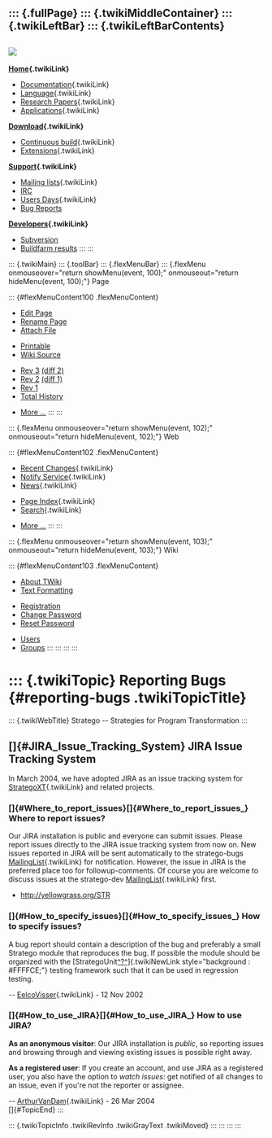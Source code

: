 ::: {.fullPage}
::: {.twikiMiddleContainer}
::: {.twikiLeftBar}
::: {.twikiLeftBarContents}
  ----------------------------------------------------------------------------------
  [![](../pub/Stratego/StrategoLogo/StrategoLogoTextlessWhite-100px.png)](WebHome)
  ----------------------------------------------------------------------------------

**[Home](WebHome){.twikiLink}**

-   [Documentation](StrategoDocumentation){.twikiLink}
-   [Language](StrategoLanguage){.twikiLink}
-   [Research Papers](StrategoPublications){.twikiLink}
-   [Applications](StrategoApplication){.twikiLink}

**[Download](StrategoDownload){.twikiLink}**

-   [Continuous build](ContinuousBuild){.twikiLink}
-   [Extensions](AdditionalPackageDownload){.twikiLink}

**[Support](StrategoSupport){.twikiLink}**

-   [Mailing lists](MailingList){.twikiLink}
-   [IRC](irc://irc.freenode.net/#stratego)
-   [Users Days](StrategoUsersDay){.twikiLink}
-   [Bug Reports](http://yellowgrass.org/project/StrategoXT)

**[Developers](StrategoDev){.twikiLink}**

-   [Subversion](https://svn.strategoxt.org/repos/StrategoXT/strategoxt/trunk)
-   [Buildfarm
    results](http://hydra.nixos.org/jobset/strategoxt/strategoxt-release/all)
:::
:::

::: {.twikiMain}
::: {.toolBar}
::: {.flexMenuBar}
::: {.flexMenu onmouseover="return showMenu(event, 100);" onmouseout="return hideMenu(event, 100);"}
Page

::: {#flexMenuContent100 .flexMenuContent}
-   [Edit
    Page](http://www.program-transformation.org/edit/Stratego/ReportingBugs?t=1536825663)
-   [Rename
    Page](http://www.program-transformation.org/rename/Stratego/ReportingBugs)
-   [Attach
    File](http://www.program-transformation.org/attach/Stratego/ReportingBugs)

<!-- -->

-   [Printable](http://www.program-transformation.org/view/Stratego/ReportingBugs?skin=print.pattern)
-   [Wiki
    Source](http://www.program-transformation.org/view/Stratego/ReportingBugs?skin=text&raw=on&contenttype=text/plain)

<!-- -->

-   [Rev
    3](http://www.program-transformation.org/view/Stratego/ReportingBugs?rev=1.3)
    [(diff 2)](http://www.program-transformation.org/rdiff/Stratego/ReportingBugs?rev1=1.3&rev2=1.2)
-   [Rev
    2](http://www.program-transformation.org/view/Stratego/ReportingBugs?rev=1.2)
    [(diff 1)](http://www.program-transformation.org/rdiff/Stratego/ReportingBugs?rev1=1.2&rev2=1.1)
-   [Rev
    1](http://www.program-transformation.org/view/Stratego/ReportingBugs?rev=1.1)
-   [Total
    History](http://www.program-transformation.org/rdiff/Stratego/ReportingBugs)

<!-- -->

-   [More
    \...](http://www.program-transformation.org/oops/Stratego/ReportingBugs?template=oopsmore&param1=1.3&param2=1.3)
:::
:::

::: {.flexMenu onmouseover="return showMenu(event, 102);" onmouseout="return hideMenu(event, 102);"}
Web

::: {#flexMenuContent102 .flexMenuContent}
-   [Recent Changes](WebChanges){.twikiLink}
-   [Notify Service](WebNotify){.twikiLink}
-   [News](WebNews){.twikiLink}

<!-- -->

-   [Page Index](WebIndex){.twikiLink}
-   [Search](WebSearch){.twikiLink}

<!-- -->

-   [More
    \...](http://www.program-transformation.org/oops/Stratego/ReportingBugs?template=oopsmore&param1=1.3&param2=1.3)
:::
:::

::: {.flexMenu onmouseover="return showMenu(event, 103);" onmouseout="return hideMenu(event, 103);"}
Wiki

::: {#flexMenuContent103 .flexMenuContent}
-   [About
    TWiki](http://www.program-transformation.org/view/TWiki/WebHome)
-   [Text
    Formatting](http://www.program-transformation.org/view/TWiki/TextFormattingRules)

<!-- -->

-   [Registration](http://www.program-transformation.org/view/TWiki/TWikiRegistration)
-   [Change
    Password](http://www.program-transformation.org/view/TWiki/ChangePassword)
-   [Reset
    Password](http://www.program-transformation.org/view/TWiki/ResetPassword)

<!-- -->

-   [Users](http://www.program-transformation.org/view/Main/TWikiUsers)
-   [Groups](http://www.program-transformation.org/view/Main/TWikiGroups)
:::
:::
:::
:::

::: {.twikiTopic}
Reporting Bugs {#reporting-bugs .twikiTopicTitle}
==============

::: {.twikiWebTitle}
Stratego \-- Strategies for Program Transformation
:::

[]{#JIRA_Issue_Tracking_System} JIRA Issue Tracking System
----------------------------------------------------------

In March 2004, we have adopted JIRA as an issue tracking system for
[StrategoXT](StrategoXT){.twikiLink} and related projects.

### []{#Where_to_report_issues}[]{#Where_to_report_issues_} Where to report issues?

Our JIRA installation is public and everyone can submit issues. Please
report issues directly to the JIRA issue tracking system from now on.
New issues reported in JIRA will be sent automatically to the
stratego-bugs [MailingList](MailingList){.twikiLink} for notification.
However, the issue in JIRA is the preferred place too for
followup-comments. Of course you are welcome to discuss issues at the
stratego-dev [MailingList](MailingList){.twikiLink} first.

-   <http://yellowgrass.org/STR>

### []{#How_to_specify_issues}[]{#How_to_specify_issues_} How to specify issues?

A bug report should contain a description of the bug and preferably a
small Stratego module that reproduces the bug. If possible the module
should be organized with the
[StrategoUnit[^?^](http://www.program-transformation.org/edit/Stratego/StrategoUnit?topicparent=Stratego.ReportingBugs)]{.twikiNewLink
style="background : #FFFFCE;"} testing framework such that it can be
used in regression testing.

\-- [EelcoVisser](../Main/EelcoVisser){.twikiLink} - 12 Nov 2002

### []{#How_to_use_JIRA}[]{#How_to_use_JIRA_} How to use JIRA?

**As an anonymous visitor**: Our JIRA installation is *public*, so
reporting issues and browsing through and viewing existing issues is
possible right away.

**As a registered user**: If you create an account, and use JIRA as a
registered user, you also have the option to *watch issues*: get
notified of all changes to an issue, even if you\'re not the reporter or
assignee.

\-- [ArthurVanDam](../Main/ArthurVanDam){.twikiLink} - 26 Mar 2004\
[]{#TopicEnd}
:::

::: {.twikiTopicInfo .twikiRevInfo .twikiGrayText .twikiMoved}
:::
:::
:::
:::
